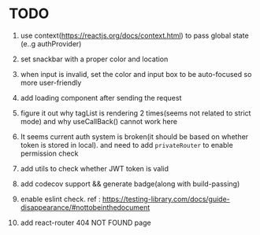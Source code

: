 # TODO

1. use context(https://reactjs.org/docs/context.html) to pass
global state (e..g authProvider)

2. set snackbar with a proper color and location

3. when input is invalid, set the color and input box to be auto-focused so 
more user-friendly

4. add loading component after sending the request

5. figure it out why tagList is rendering 2 times(seems not related to strict mode) and
why useCallBack() cannot work here

6. It seems current auth system is broken(it should be based on whether token
is stored in local). and need to add `privateRouter` to enable permission check

7. add utils to check whether JWT token is valid

8. add codecov support && generate badge(along with build-passing)

9. enable eslint check. ref : https://testing-library.com/docs/guide-disappearance/#nottobeinthedocument

10. add react-router 404 NOT FOUND page

